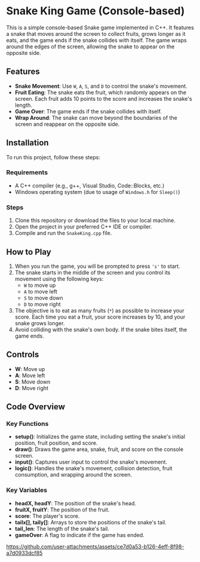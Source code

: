 # Snake King Game (Console-based)

This is a simple console-based Snake game implemented in C++. It features a snake that moves around the screen to collect fruits, grows longer as it eats, and the game ends if the snake collides with itself. The game wraps around the edges of the screen, allowing the snake to appear on the opposite side.

## Features
- **Snake Movement**: Use `W`, `A`, `S`, and `D` to control the snake's movement.
- **Fruit Eating**: The snake eats the fruit, which randomly appears on the screen. Each fruit adds 10 points to the score and increases the snake's length.
- **Game Over**: The game ends if the snake collides with itself.
- **Wrap Around**: The snake can move beyond the boundaries of the screen and reappear on the opposite side.

## Installation

To run this project, follow these steps:

### Requirements
- A C++ compiler (e.g., g++, Visual Studio, Code::Blocks, etc.)
- Windows operating system (due to usage of `Windows.h` for `Sleep()`)

### Steps
1. Clone this repository or download the files to your local machine.
2. Open the project in your preferred C++ IDE or compiler.
3. Compile and run the `SnakeKing.cpp` file.

## How to Play

1. When you run the game, you will be prompted to press `'s'` to start.
2. The snake starts in the middle of the screen and you control its movement using the following keys:
   - `W` to move up
   - `A` to move left
   - `S` to move down
   - `D` to move right
3. The objective is to eat as many fruits (`*`) as possible to increase your score. Each time you eat a fruit, your score increases by 10, and your snake grows longer.
4. Avoid colliding with the snake's own body. If the snake bites itself, the game ends.

## Controls
- **W**: Move up
- **A**: Move left
- **S**: Move down
- **D**: Move right

## Code Overview

### Key Functions
- **setup()**: Initializes the game state, including setting the snake's initial position, fruit position, and score.
- **draw()**: Draws the game area, snake, fruit, and score on the console screen.
- **input()**: Captures user input to control the snake's movement.
- **logic()**: Handles the snake's movement, collision detection, fruit consumption, and wrapping around the screen.

### Key Variables
- **headX, headY**: The position of the snake's head.
- **fruitX, fruitY**: The position of the fruit.
- **score**: The player's score.
- **tailx[], taily[]**: Arrays to store the positions of the snake's tail.
- **tail_len**: The length of the snake's tail.
- **gameOver**: A flag to indicate if the game has ended.



https://github.com/user-attachments/assets/ce7d0a53-b126-4eff-8f98-a7d0933dcf85

